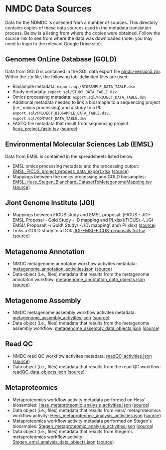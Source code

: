 # NMDC Data Sources

Data for the NDMDC is collected from a number of sources. This directory contains copies of these data sources used in the metadata translation process. Below is a listing from where the copies were obtained. Follow the source link to see from where the data was downloaded (note: you may need to login to the relevant Google Drive site).  

## Genomes OnLine Database (GOLD)
Data from GOLD is contained in the SQL data export file [nmdc-version5.zip](nmdc-version5.zip). Within the zip file, the following tab-delimited files are used:
- Biosample metadata: `export.sql/BIOSAMPLE_DATA_TABLE.dsv`
- Study metadata: `export.sql/STUDY_DATA_TABLE.dsv`
- Omics processing metadata: `export.sql/PROJECT_DATA_TABLE.dsv` 
- Additional metadata needed to link a biosmaple to a sequencing project (i.e., omics processing) and a study to a PI: `export.sql/PROJECT_BIOSAMPLE_DATA_TABLE.dsv`, `export.sql/CONTACT_DATA_TABLE.dsv`
- FASTQ file metadata that result from sequencing project: [ficus_project_fastq.tsv](ficus_project_fastq.tsv) ([source](https://docs.google.com/spreadsheets/d/17DscHMVs5sdoQPsDSilZdsPOnQFKRjxzTepn_w0xbU4/edit#gid=408564629))

## Environmental Molecular Sciences Lab (EMSL)
Data from EMSL is contained in the spreadsheets listed below. 
- EMSL omics processing metadata and the processing output: [EMSL_FICUS_project_process_data_export.xlsx](EMSL_FICUS_project_process_data_export.xlsx) ([source](https://docs.google.com/spreadsheets/d/1VMJ_Tvld3cZYh9NJHdItVWpV0DmOUYH4/edit#gid=969785947))
- Mappings between the omics processing and GOLD biosamples: [EMSL_Hess_Stegen_Blanchard_DatasetToMetagenomeMapping.tsv](EMSL_FICUS_project_process_data_export.xlsx) ([source](https://docs.google.com/spreadsheets/d/1Vx1X7APaqSVHoRJRhZEMf1WnkCQ85tkQ2PZzUR_uXj4/edit#gid=0))

## Jiont Genome Institute (JGI)
- Mappings between FICUS study and EMSL proposal: [FICUS - JGI-EMSL Proposal - Gold Study - ID mapping and PI.xlsx](FICUS\ -\ JGI-EMSL\ Proposal\ -\ Gold\ Study\ -\ ID\ mapping\ and\ PI.xlsx) ([source](https://docs.google.com/spreadsheets/d/1BX35JZsRkA5cZ-3Y6x217T3Aif30Ptxe_SjIC7JqPx4/edit#gid=0))  
- Links a GOLD study to a DOI: [JGI-EMSL-FICUS-proposals.fnl.tsv](JGI-EMSL-FICUS-proposals.fnl.tsv) ([source](https://docs.google.com/spreadsheets/d/1sowTCYooDrOMq0ErD4s3xtgH3PLoxwa7/edit#gid=1363834365))

## Metagenome Annotation
- NMDC metagenome annotaton workflow activites metadata: [metagenome_annotation_activities.json](aim-2-workflows/metagenome_annotation_activities.json) ([source](https://portal.nersc.gov/project/m3408/meta/mg_annotation_objects.json))
- Data object (i.e., files) metadata that results from the metagenome annotaton workflow: [metagenome_annotation_data_objects.json](aim-2-workflows/metagenome_annotation_data_objects.json) ([source](https://portal.nersc.gov/project/m3408/meta/mg_annotation_data_objects.json))

## Metagenome Assembly  
- NMDC metagenome assembly workflow activites metadata: [metagenome_assembly_activities.json](aim-2-workflows/metagenome_assembly_activities.json) ([source](https://portal.nersc.gov/project/m3408/meta/metagenomeAssembly_activity.json))
- Data object (i.e., files) metadata that results from the metagenome assembly workflow: [metagenome_assembly_data_objects.json](aim-2-workflows/metagenome_assembly_data_objects.json) ([source](https://portal.nersc.gov/project/m3408/meta/metagenomeAssembly_data_objects.json))

## Read QC
- NMDC read QC workflow activites metadata: [readQC_activities.json](aim-2-workflows/readQC_activities.json) ([source](https://portal.nersc.gov/project/m3408/meta/readQC_activity.json]))
- Data object (i.e., files) metadata that results from the read QC workflow: [readQC_data_objects.json](aim-2-workflows/readQC_data_objects.json) ([source](https://portal.nersc.gov/project/m3408/meta/readQC_activity_data_objects.json))

## Metaproteomics
- Metaproteomics workflow activity metadata performed on Hess' biosamples: [Hess_metaproteomic_analysis_activities.json](aim-2-workflows/Hess_metaproteomic_analysis_activities.json) ([source](https://portal.nersc.gov/project/m3408/meta/MetaProteomicAnalysis/hessMetaProteomicAnalysis_activity.json))
- Data object (i.e., files) metadata that results from Hess' metaproteomics workflow activity: [Hess_metaproteomic_analysis_activities.json](aim-2-workflows/Hess_metaproteomic_analysis_activities.json) ([source](https://portal.nersc.gov/project/m3408/meta/MetaProteomicAnalysis/hessemsl_analysis_data_objects.json))
- Metaproteomics workflow activity metadata performed on Stegen's biosamples: [Stegen_metaproteomic_analysis_activities.json](aim-2-workflows/Stegen_metaproteomic_analysis_activities.json) ([source](https://portal.nersc.gov/project/m3408/meta/MetaProteomicAnalysis/stegenMetaProteomicAnalysis_activity.json))
- Data object (i.e., files) metadata that results from Stegen's metaproteomics workflow activity: [Stegen_emsl_analysis_data_objects.json](aim-2-workflows/Stegen_emsl_analysis_data_objects.json) ([source](https://portal.nersc.gov/project/m3408/meta/MetaProteomicAnalysis/stegenemsl_analysis_data_objects.json))